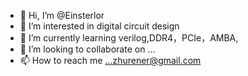 - 👋 Hi, I’m @Einsterlor
- 👀 I’m interested in digital circuit design
- 🌱 I’m currently learning verilog,DDR4，PCIe，AMBA,
- 💞️ I’m looking to collaborate on ...
- 📫 How to reach me ...zhurener@gmail.com

<!---
Einsterlor/Einsterlor is a ✨ special ✨ repository because its `README.md` (this file) appears on your GitHub profile.
You can click the Preview link to take a look at your changes.
--->
